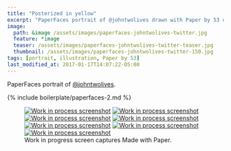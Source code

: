 ```yaml
---
title: "Posterized in yellow"
excerpt: "PaperFaces portrait of @johntwolives drawn with Paper by 53 on an iPad."
image: 
  path: &image /assets/images/paperfaces-johntwolives-twitter.jpg 
  feature: *image
  teaser: /assets/images/paperfaces-johntwolives-twitter-teaser.jpg
  thumbnail: /assets/images/paperfaces-johntwolives-twitter-150.jpg
tags: [portrait, illustration, Paper by 53]
last_modified_at: 2017-01-17T14:07:22-05:00
---
```


PaperFaces portrait of [@johntwolives](http://twitter.com/johntwolives).

{% include boilerplate/paperfaces-2.md %}

<figure class="third">
  <a href="{{ site.url }}/assets/images/paperfaces-johntwolives-process-1-lg.jpg"><img src="{{ site.url }}/assets/images/paperfaces-johntwolives-process-1-600.jpg" alt="Work in process screenshot"></a>
  <a href="{{ site.url }}/assets/images/paperfaces-johntwolives-process-2-lg.jpg"><img src="{{ site.url }}/assets/images/paperfaces-johntwolives-process-2-600.jpg" alt="Work in process screenshot"></a>
  <a href="{{ site.url }}/assets/images/paperfaces-johntwolives-process-3-lg.jpg"><img src="{{ site.url }}/assets/images/paperfaces-johntwolives-process-3-600.jpg" alt="Work in process screenshot"></a>
  <a href="{{ site.url }}/assets/images/paperfaces-johntwolives-process-4-lg.jpg"><img src="{{ site.url }}/assets/images/paperfaces-johntwolives-process-4-600.jpg" alt="Work in process screenshot"></a>
  <a href="{{ site.url }}/assets/images/paperfaces-johntwolives-process-5-lg.jpg"><img src="{{ site.url }}/assets/images/paperfaces-johntwolives-process-5-600.jpg" alt="Work in process screenshot"></a>
  <a href="{{ site.url }}/assets/images/paperfaces-johntwolives-process-6-lg.jpg"><img src="{{ site.url }}/assets/images/paperfaces-johntwolives-process-6-600.jpg" alt="Work in process screenshot"></a>
  <a href="{{ site.url }}/assets/images/paperfaces-johntwolives-process-7-lg.jpg"><img src="{{ site.url }}/assets/images/paperfaces-johntwolives-process-7-600.jpg" alt="Work in process screenshot"></a>
  <figcaption>Work in progress screen captures Made with Paper.</figcaption>
</figure>
